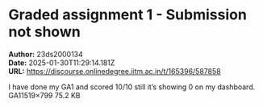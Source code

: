 # Graded assignment 1 - Submission not shown

**Author:** 23ds2000134  
**Date:** 2025-01-30T11:29:14.181Z  
**URL:** https://discourse.onlinedegree.iitm.ac.in/t/165396/587858

I have done my GA1 and scored 10/10 still it’s showing 0 on my dashboard.
GA11519×799 75.2 KB
